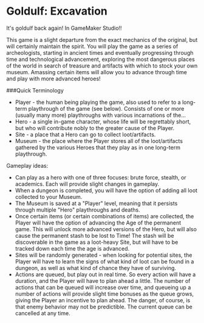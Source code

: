 # Goldulf: Excavation
It's goldulf back again! In GameMaker Studio!!

This game is a slight departure from the exact mechanics of the original, but will certainly maintain the spirit. You will play the game as a series of archeologists, starting in ancient times and eventually progressing through time and technological advancement, exploring the most dangerous places of the world in search of treasure and artifacts with which to stock your own museum. Amassing certain items will allow you to advance through time and play with more advanced heroes!

###Quick Terminology
* Player - the human being playing the game, also used to refer to a long-term playthrough of the game (see below). Consists of one or more (usually many more) playthroughs with various incarnations of the...
* Hero - a single in-game character, whose life will be regrettably short, but who will contribute nobly to the greater cause of the Player.
* Site - a place that a Hero can go to collect loot/artifacts.
* Museum - the place where the Player stores all of the loot/artifacts gathered by the various Heroes that they play as in one long-term playthrough.

Gameplay ideas:
* Can play as a hero with one of three focuses: brute force, stealth, or academics. Each will provide slight changes in gameplay.
* When a dungeon is completed, you will have the option of adding all loot collected to your Museum. 
* The Museum is saved at a "Player" level, meaning that it persists through multiple "Hero" playthroughs and deaths. 
* Once certain items (or certain combinations of items) are collected, the Player will have the option of advancing the Age of the permanent game. This will unlock more advanced versions of the Hero, but will also cause the permanent stash to be lost to Time! The stash will be discoverable in the game as a loot-heavy Site, but will have to be tracked down each time the age is advanced.
* Sites will be randomly generated - when looking for potential sites, the Player will have to learn the signs of what kind of loot can be found in a dungeon, as well as what kind of chance they have of surviving. 
* Actions are queued, but play out in real time. So every action will have a duration, and the Player will have to plan ahead a little. The number of actions that can be queued will increase over time, and queueing up a number of actions will provide slight time bonuses as the queue grows, giving the Player an incentive to plan ahead. The danger, of course, is that enemy behavior may not be predictible. The current queue can be cancelled at any time.
